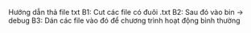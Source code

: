 Hướng dẫn thả file txt
B1: Cut các file có đuôi .txt
B2: Sau đó vào bin -> debug
B3: Dán các file vào đó để chương trình hoạt động bình thường
